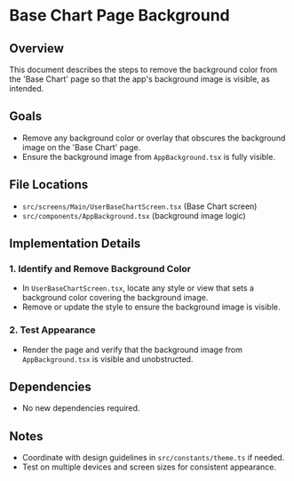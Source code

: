 # Base Chart Page Background

## Overview
This document describes the steps to remove the background color from the 'Base Chart' page so that the app's background image is visible, as intended.

## Goals
- Remove any background color or overlay that obscures the background image on the 'Base Chart' page.
- Ensure the background image from `AppBackground.tsx` is fully visible.

## File Locations
- `src/screens/Main/UserBaseChartScreen.tsx` (Base Chart screen)
- `src/components/AppBackground.tsx` (background image logic)

## Implementation Details
### 1. Identify and Remove Background Color
- In `UserBaseChartScreen.tsx`, locate any style or view that sets a background color covering the background image.
- Remove or update the style to ensure the background image is visible.

### 2. Test Appearance
- Render the page and verify that the background image from `AppBackground.tsx` is visible and unobstructed.

## Dependencies
- No new dependencies required.

## Notes
- Coordinate with design guidelines in `src/constants/theme.ts` if needed.
- Test on multiple devices and screen sizes for consistent appearance.
